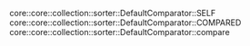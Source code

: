 core::core::collection::sorter::DefaultComparator::SELF
core::core::collection::sorter::DefaultComparator::COMPARED
core::core::collection::sorter::DefaultComparator::compare